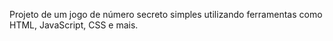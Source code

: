 Projeto de um jogo de número secreto simples utilizando ferramentas como HTML, JavaScript, CSS  e mais.
